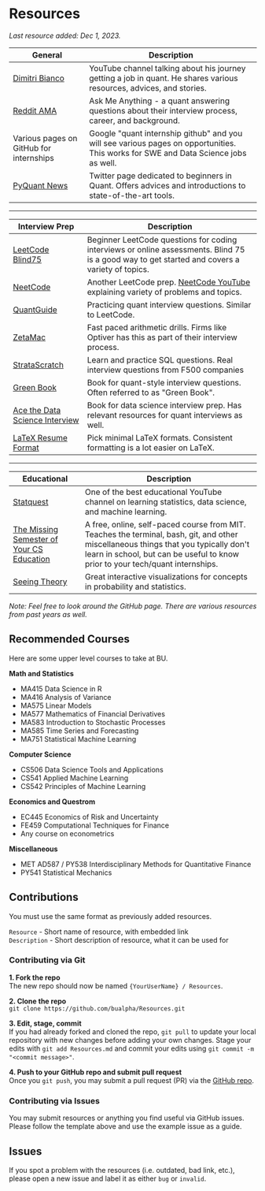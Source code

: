 # Resources

*Last resource added: Dec 1, 2023.*

| General  | Description  |
|---|---|
| [Dimitri Bianco](https://www.youtube.com/@DimitriBianco)  |  YouTube channel talking about his journey getting a job in quant. He shares various resources, advices, and stories.|
| [Reddit AMA](https://www.reddit.com/r/csMajors/comments/15dsg7u/ama_how_i_landed_offers_in_quant/?utm_source=share&utm_medium=ios_app&utm_name=iossmf) | Ask Me Anything - a quant answering questions about their interview process, career, and background. |
| Various pages on GitHub for internships | Google "quant internship <year> github" and you will see various pages on opportunities. This works for SWE and Data Science jobs as well. |
| [PyQuant News](https://twitter.com/pyquantnews?ref_src=twsrc%5Egoogle%7Ctwcamp%5Eserp%7Ctwgr%5Eauthor) | Twitter page dedicated to beginners in Quant. Offers advices and introductions to state-of-the-art tools. |

-----------

| Interview Prep  | Description  |
|---|---|
| [LeetCode Blind75](https://leetcode.com/studyplan/leetcode-75/)  | Beginner LeetCode questions for coding interviews or online assessments. Blind 75 is a good way to get started and covers a variety of topics. |
| [NeetCode](https://neetcode.io/)  | Another LeetCode prep. [NeetCode YouTube](https://www.youtube.com/c/neetcode) explaining variety of problems and topics. |
| [QuantGuide](https://www.quantguide.io/)  | Practicing quant interview questions. Similar to LeetCode. |
| [ZetaMac](https://arithmetic.zetamac.com/) | Fast paced arithmetic drills. Firms like Optiver has this as part of their interview process. |
| [StrataScratch](https://www.stratascratch.com/) | Learn and practice SQL questions. Real interview questions from F500 companies |
| [Green Book](https://www.amazon.com/dp/1438236662/ref=cm_sw_r_api_i_80SV9J86HWJWXQH65YRZ_0?_encoding=UTF8&psc=1) | Book for quant-style interview questions. Often referred to as "Green Book". |
| [Ace the Data Science Interview](https://www.acethedatascienceinterview.com/) | Book for data science interview prep. Has relevant resources for quant interviews as well. |
| [LaTeX Resume Format](https://www.overleaf.com/gallery/tagged/cv) | Pick minimal LaTeX formats. Consistent formatting is a lot easier on LaTeX. |

-----------

| Educational | Description  |
|---|---|
| [Statquest](https://www.youtube.com/@statquest) | One of the best educational YouTube channel on learning statistics, data science, and machine learning. |
| [The Missing Semester of Your CS Education](https://missing.csail.mit.edu/) | A free, online, self-paced course from MIT. Teaches the terminal, bash, git, and other miscellaneous things that you typically don't learn in school, but can be useful to know prior to your tech/quant internships. |
| [Seeing Theory](https://seeing-theory.brown.edu/) | Great interactive visualizations for concepts in probability and statistics. |


*Note: Feel free to look around the GitHub page. There are various resources from past years as well.*

## Recommended Courses

Here are some upper level courses to take at BU.

**Math and Statistics**
* MA415 Data Science in R
* MA416 Analysis of Variance
* MA575 Linear Models
* MA577 Mathematics of Financial Derivatives
* MA583 Introduction to Stochastic Processes
* MA585 Time Series and Forecasting
* MA751 Statistical Machine Learning

**Computer Science**
* CS506 Data Science Tools and Applications
* CS541 Applied Machine Learning
* CS542 Principles of Machine Learning

**Economics and Questrom**
* EC445 Economics of Risk and Uncertainty
* FE459 Computational Techniques for Finance
* Any course on econometrics

**Miscellaneous**
* MET AD587 / PY538 Interdisciplinary Methods for Quantitative Finance
* PY541 Statistical Mechanics

## Contributions

You must use the same format as previously added resources.

`Resource` - Short name of resource, with embedded link \
`Description` - Short description of resource, what it can be used for

### Contributing via Git
**1. Fork the repo** \
The new repo should now be named `{YourUserName} / Resources`.

**2. Clone the repo** \
```git clone https://github.com/bualpha/Resources.git```

**3. Edit, stage, commit** \
If you had already forked and cloned the repo, `git pull` to update your local repository with new changes before adding your own changes. Stage your edits with `git add Resources.md` and commit your edits using `git commit -m "<commit message>"`.

**4. Push to your GitHub repo and submit pull request** \
Once you `git push`, you may submit a pull request (PR) via the [GitHub repo](https://github.com/bualpha/Resources/pulls).

### Contributing via Issues
You may submit resources or anything you find useful via GitHub issues. Please follow the template above and use the example issue as a guide.

## Issues
If you spot a problem with the resources (i.e. outdated, bad link, etc.), please open a new issue and label it as either `bug` or `invalid`.
